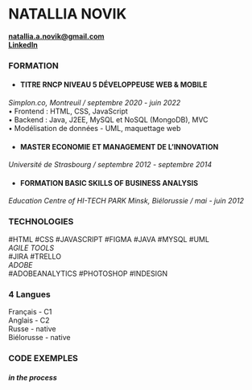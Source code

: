# NATALLIA NOVIK

 **natallia.a.novik@gmail.com** <br>
 **[LinkedIn]( https://www.linkedin.com/in/natallianovik/)**

### FORMATION

* #### TITRE RNCP NIVEAU 5 DÉVELOPPEUSE WEB & MOBILE
_Simplon.co, Montreuil / septembre 2020 - juin 2022_ <br>
 • Frontend : HTML, CSS, JavaScript <br>
 • Backend : Java, J2EE, MySQL et NoSQL (MongoDB), MVC <br>
 • Modélisation de données - UML, maquettage web <br>

* #### MASTER ECONOMIE ET MANAGEMENT DE L’INNOVATION
_Université de Strasbourg / septembre 2012 - septembre 2014_

* #### FORMATION BASIC SKILLS OF BUSINESS ANALYSIS
_Education Centre of HI-TECH PARK Minsk, Biélorussie / mai - juin 2012_

### TECHNOLOGIES
#HTML #CSS #JAVASCRIPT #FIGMA #JAVA #MYSQL #UML<br>
_AGILE TOOLS_<br>
#JIRA #TRELLO<br>
_ADOBE_<br>
#ADOBEANALYTICS #PHOTOSHOP #INDESIGN<br>
### 4 Langues
Français - C1 <br> Anglais - C2 <br> Russe - native <br> Biélorusse - native
### CODE EXEMPLES  
##### _in the process_

